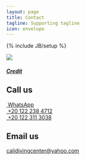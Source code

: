 ```yaml
---
layout: page
title: Contact
tagline: Supporting tagline
icon: envelope
---
```

{% include JB/setup %}

<a href="https://www.flickr.com/photos/cokeclsc/5581472598" title="View photo on Flickr" target="_blank"><img src="https://c2.staticflickr.com/6/5293/5581472598_2667155ac9_b.jpg"></a><br />
<h5><a href="https://www.flickr.com/people/cokeclsc/" title="View user on Flickr" target="_blank">Credit</a></h5>
<h2>Call us</h2>
<a href="https://api.whatsapp.com/send?phone=201223113038&app=facebook&entry_point=page_cta&fbclid=IwAR2hzZqt5UwHIb6MKprBNFRZYLxF0Sc3qeDPoeq4W6xclUEOrkNAx7KBIQE" target="_blank"><i class="fa fa-whatsapp fa-fw fa-lg"></i>&nbsp;WhatsApp</a><br />
<a href="tel:+201222384712"><i class="fa fa-phone fa-fw fa-lg"></i>&nbsp;+20 122 238 4712</a><br />
<a href="tel:+201223113038"><i class="fa fa-phone fa-fw fa-lg"></i>&nbsp;+20 122 311 3038</a><br />

<h2>Email us</h2>
<a href= "mailto:calidivingcenter@yahoo.com">calidivingcenter@yahoo.com</a>
<br />
<br />


